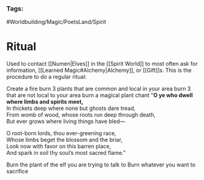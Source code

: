 ### Tags:
#Worldbuilding/Magic/PoetsLand/Spirit 
# Ritual

Used to contact [[Numen|Elves]] in the [[Spirit World]] to most often ask for information, [[Learned Magic#Alchemy|Alchemy]], or [[Gift]]s. 
This is the procedure to do a regular ritual:

Create a fire
burn 3 plants that are common and local in your area
burn 3 that are not local to your area
burn a magical plant
chant "**O ye who dwell where limbs and spirits meet,**  
In thickets deep where none but ghosts dare tread,  
From womb of wood, whose roots run deep through death,  
But ever grows where living things have bled—

O root-born lords, thou ever-greening race,  
Whose limbs beget the blossom and the briar,  
Look now with favor on this barren place,  
And spark in soil thy soul’s most sacred flame."

Burn the plant of the elf you are trying to talk to
Burn whatever you want to sacrifice
